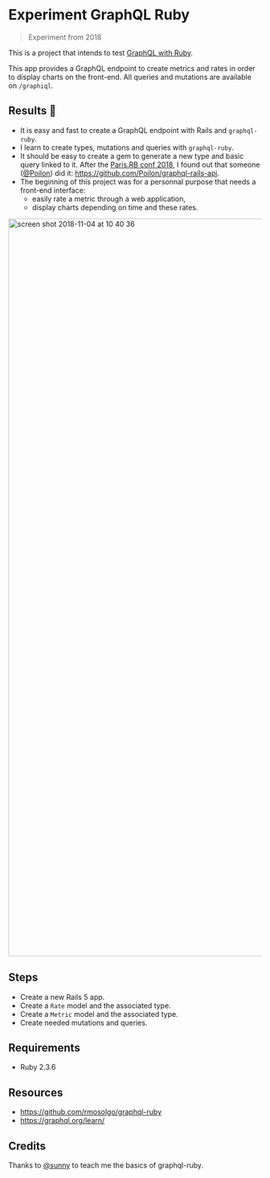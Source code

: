 # Experiment GraphQL Ruby

> Experiment from 2018

This is a project that intends to test [GraphQL with Ruby](https://github.com/rmosolgo/graphql-ruby).

This app provides a GraphQL endpoint to create metrics and rates in order to display charts on the front-end. All queries and mutations are available on `/graphiql`.

## Results :memo:

- It is easy and fast to create a GraphQL endpoint with Rails and `graphql-ruby`.
- I learn to create types, mutations and queries with `graphql-ruby`.
- It should be easy to create a gem to generate a new type and basic query linked to it. After the [Paris.RB conf 2018](https://2018.rubyparis.org/), I found out that someone ([@Poilon](https://github.com/Poilon/)) did it: https://github.com/Poilon/graphql-rails-api.
- The beginning of this project was for a personnal purpose that needs a front-end interface:
  - easily rate a metric through a web application,
  - display charts depending on time and these rates.

<img width="1465" alt="screen shot 2018-11-04 at 10 40 36" src="https://user-images.githubusercontent.com/548778/47962520-35241d00-e01e-11e8-9e9f-7658d7ca5595.png">


## Steps

- Create a new Rails 5 app.
- Create a `Rate` model and the associated type.
- Create a `Metric` model and the associated type.
- Create needed mutations and queries.

## Requirements

- Ruby 2.3.6

## Resources

- https://github.com/rmosolgo/graphql-ruby
- https://graphql.org/learn/

## Credits

Thanks to [@sunny](https://github.com/sunny) to teach me the basics of graphql-ruby.
